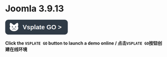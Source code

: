 # Joomla 3.9.13

<a href="https://www.vsplate.com/?docker-compose=https://github.com/vsplate/dcenvs/joomla/3.9.13"><img alt="VSPLATE GO" src="https://raw.githubusercontent.com/vsplate/images/master/vsgo_btn.png" width="200px"></a>

**Click the `VSPLATE GO` button to launch a demo online / 点击`VSPLATE GO`按钮创建在线环境**
